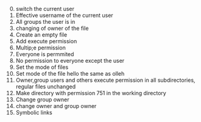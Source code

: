0. switch the current user
1. Effective username of the current user
2. All groups the user is in
3. changing of owner of the file
4. Create an empty file
5. Add execute permission
6. Multip;e permission
7. Everyone is permmited
8. No permission to everyone except the user
9. Set the mode of files
10. Set mode of the file hello the same as olleh
11. Owner,group users and others execute permission in all subdirectories, regular files unchanged
12. Make directory with permission 751 in the working directory
13. Change group owner
14. change owner and group owner
15. Symbolic links
